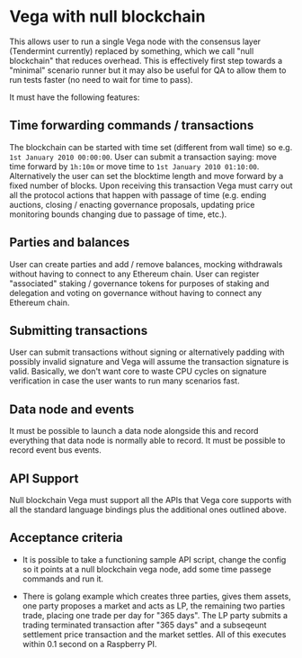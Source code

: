 # Vega with null blockchain

This allows user to run a single Vega node with the consensus layer (Tendermint currently) replaced by something, which we call "null blockchain" that reduces overhead. 
This is effectively first step towards a "minimal" scenario runner but it may also be useful for QA to allow them to run tests faster (no need to wait for time to pass).

It must have the following features:

## Time forwarding commands / transactions

The blockchain can be started with time set (different from wall time) so e.g. `1st January 2010 00:00:00`. 
User can submit a transaction saying: move time forward by `1h:10m` or move time to `1st January 2010 01:10:00`. 
Alternatively the user can set the blocktime length and move forward by a fixed number of blocks. 
Upon receiving this transaction Vega must carry out all the protocol actions that happen with passage of time (e.g. ending auctions, closing / enacting governance proposals, updating price monitoring bounds changing due to passage of time, etc.). 

## Parties and balances

User can create parties and add / remove balances, mocking withdrawals without having to connect to any Ethereum chain. User can register "associated" staking / governance tokens for purposes of staking and delegation and voting on governance without having to connect any Ethereum chain. 

## Submitting transactions

User can submit transactions without signing or alternatively padding with possibly invalid signature and Vega will assume the transaction signature is valid. 
Basically, we don't want core to waste CPU cycles on signature verification in case the user wants to run many scenarios fast.

## Data node and events

It must be possible to launch a data node alongside this and record everything that data node is normally able to record. 
It must be possible to record event bus events.


## API Support

Null blockchain Vega must support all the APIs that Vega core supports with all the standard language bindings plus the additional ones outlined above. 

## Acceptance criteria

- It is possible to take a functioning sample API script, change the config so it points at a null blockchain vega node, add some time passege commands and run it.

- There is golang example which creates three parties, gives them assets, one party proposes a market and acts as LP, the remaining two parties trade, placing one trade per day for "365 days".  The LP party submits a trading terminated transaction after "365 days" and a subseqeunt settlement price transaction and the market settles. All of this executes within 0.1 second on a Raspberry PI.
